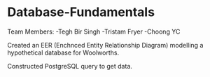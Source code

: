 # Database-Fundamentals

Team Members:
-Tegh Bir Singh
-Tristam Fryer
-Choong YC

Created an EER (Enchnced Entity Relationship Diagram) modelling a hypothetical database for Woolworths.

Constructed PostgreSQL query to get data.  

